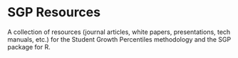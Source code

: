 SGP Resources
=============

A collection of resources (journal articles, white papers, presentations, tech manuals, etc.) for the Student Growth Percentiles methodology and the SGP package for R.
